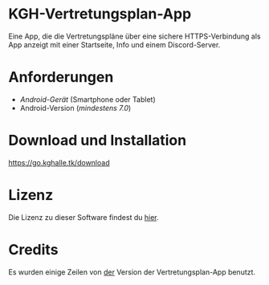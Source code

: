 # KGH-Vertretungsplan-App
Eine App, die die Vertretungspläne über eine sichere HTTPS-Verbindung als App anzeigt mit einer Startseite, Info und einem Discord-Server.

# Anforderungen
 - *Android-Gerät* (Smartphone oder Tablet)
 - Android-Version (*mindestens 7.0*)
# Download und Installation
https://go.kghalle.tk/download

# Lizenz
Die Lizenz zu dieser Software findest du [hier](https://github.com/byZeroOfficial/KGH-Vertretungsplan-App/blob/main/LICENSE).

# Credits
Es wurden einige Zeilen von [der](https://github.com/joseywoermann/vertretungsplan-app) Version der Vertretungsplan-App benutzt.
